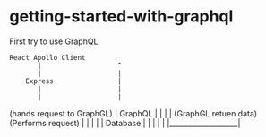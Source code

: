 # getting-started-with-graphql
First try to use GraphQL 

    React Apollo Client
           |                   ^ 
           |                   | 
        Express                | 
           |                   | 
           |                   | 
 (hands request to GraphGL)    | 
        GraphQL                | 
           |                   | 
           |          (GraphGL retuen data)
    (Performs request)         |
           |                   |
           |                   |
        Database               |
           |                   |
           |                   |
           |___________________|